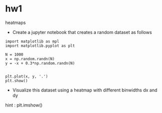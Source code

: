 # hw1
heatmaps

- Create a jupyter notebook that creates a random dataset as follows

~~~
import matplotlib as mpl
import matplotlib.pyplot as plt

N = 1000
x = np.random.randn(N)
y = -x + 0.3*np.random.randn(N)


plt.plot(x, y, '.')
plt.show()
~~~

- Visualize this dataset using a heatmap with different binwidths dx and dy

hint : plt.imshow()
